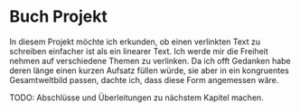 Buch Projekt
=============

In diesem Projekt möchte ich erkunden, ob einen verlinkten Text zu schreiben einfacher ist als ein linearer Text. Ich werde mir die Freiheit nehmen auf verschiedene Themen zu verlinken. Da ich offt Gedanken habe deren länge einen kurzen Aufsatz füllen würde, sie aber in ein kongruentes Gesamtweltbild passen, dachte ich, dass diese Form angemessen wäre.

TODO: Abschlüsse und Überleitungen zu nächstem Kapitel machen.
